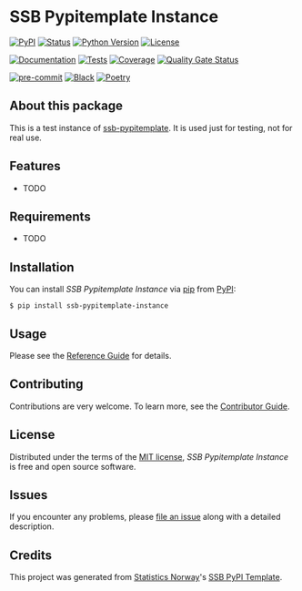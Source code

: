 # SSB Pypitemplate Instance

[![PyPI](https://img.shields.io/pypi/v/ssb-pypitemplate-instance.svg)][pypi status]
[![Status](https://img.shields.io/pypi/status/ssb-pypitemplate-instance.svg)][pypi status]
[![Python Version](https://img.shields.io/pypi/pyversions/ssb-pypitemplate-instance)][pypi status]
[![License](https://img.shields.io/pypi/l/ssb-pypitemplate-instance)][license]

[![Documentation](https://github.com/statisticsnorway/ssb-pypitemplate-instance/actions/workflows/docs.yml/badge.svg)][documentation]
[![Tests](https://github.com/statisticsnorway/ssb-pypitemplate-instance/workflows/Tests/badge.svg)][tests]
[![Coverage](https://sonarcloud.io/api/project_badges/measure?project=statisticsnorway_ssb-pypitemplate-instance&metric=coverage)][sonarcov]
[![Quality Gate Status](https://sonarcloud.io/api/project_badges/measure?project=statisticsnorway_ssb-pypitemplate-instance&metric=alert_status)][sonarquality]

[![pre-commit](https://img.shields.io/badge/pre--commit-enabled-brightgreen?logo=pre-commit&logoColor=white)][pre-commit]
[![Black](https://img.shields.io/badge/code%20style-black-000000.svg)][black]
[![Poetry](https://img.shields.io/endpoint?url=https://python-poetry.org/badge/v0.json)][poetry]

[pypi status]: https://pypi.org/project/ssb-pypitemplate-instance/
[documentation]: https://statisticsnorway.github.io/ssb-pypitemplate-instance
[tests]: https://github.com/statisticsnorway/ssb-pypitemplate-instance/actions?workflow=Tests
[sonarcov]: https://sonarcloud.io/summary/overall?id=statisticsnorway_ssb-pypitemplate-instance
[sonarquality]: https://sonarcloud.io/summary/overall?id=statisticsnorway_ssb-pypitemplate-instance
[pre-commit]: https://github.com/pre-commit/pre-commit
[black]: https://github.com/psf/black
[poetry]: https://python-poetry.org/

## About this package

This is a test instance of
[ssb-pypitemplate](https://github.com/statisticsnorway/ssb-pypitemplate).
It is used just for testing, not for real use.

## Features

- TODO

## Requirements

- TODO

## Installation

You can install _SSB Pypitemplate Instance_ via [pip] from [PyPI]:

```console
$ pip install ssb-pypitemplate-instance
```

## Usage

Please see the [Reference Guide] for details.

## Contributing

Contributions are very welcome.
To learn more, see the [Contributor Guide].

## License

Distributed under the terms of the [MIT license][license],
_SSB Pypitemplate Instance_ is free and open source software.

## Issues

If you encounter any problems,
please [file an issue] along with a detailed description.

## Credits

This project was generated from [Statistics Norway]'s [SSB PyPI Template].

[statistics norway]: https://www.ssb.no/en
[pypi]: https://pypi.org/
[ssb pypi template]: https://github.com/statisticsnorway/ssb-pypitemplate
[file an issue]: https://github.com/statisticsnorway/ssb-pypitemplate-instance/issues
[pip]: https://pip.pypa.io/

<!-- github-only -->

[license]: https://github.com/statisticsnorway/ssb-pypitemplate-instance/blob/main/LICENSE
[contributor guide]: https://github.com/statisticsnorway/ssb-pypitemplate-instance/blob/main/CONTRIBUTING.md
[reference guide]: https://statisticsnorway.github.io/ssb-pypitemplate-instance/reference.html
